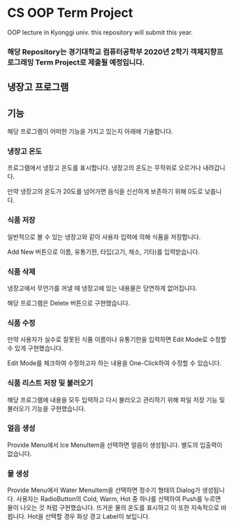 # CS OOP Term Project
 OOP lecture in Kyonggi univ. this repository will submit this year.
### 해당 Repository는 경기대학교 컴퓨터공학부 2020년 2학기 객체지향프로그래밍 Term Project로 제출될 예정입니다.

## 냉장고 프로그램

## 기능
해당 프로그램이 어떠한 기능을 가지고 있는지 아래에 기술합니다.


### 냉장고 온도
프로그램에서 냉장고 온도를 표시합니다. 냉장고의 온도는 무작위로 오르거나 내려갑니다.

만약 냉장고의 온도가 20도를 넘어가면 음식을 신선하게 보존하기 위해 0도로 낮춥니다.


### 식품 저장
일반적으로 볼 수 있는 냉장고와 같이 사용자 입력에 의해 식품을 저장합니다.

Add New 버튼으로 이름, 유통기한, 타입(고기, 채소, 기타)를 입력받습니다.



### 식품 삭제
냉장고에서 무언가를 꺼낼 때 냉장고에 있는 내용물은 당연하게 없어집니다.

해당 프로그램은 Delete 버튼으로 구현했습니다.


### 식품 수정
만약 사용자가 실수로 잘못된 식품 이름이나 유통기한을 입력하면 Edit Mode로 수정할 수 있게 구현했습니다.

Edit Mode를 체크하여 수정하고자 하는 내용을 One-Click하여 수정할 수 있습니다.


### 식품 리스트 저장 및 불러오기
해당 프로그램에 내용을 모두 입력하고 다시 불러오고 관리하기 위해 파일 저장 기능 및 불러오기 기능을 구현했습니다.

### 얼음 생성
Provide Menu에서 Ice MenuItem을 선택하면 얼음이 생성됩니다. 별도의 입출력이 없습니다.

### 물 생성
Provide Menu에서 Water MenuItem을 선택하면 정수기 형태의 Dialog가 생성됩니다.
사용자는 RadioButton의 Cold, Warm, Hot 중 하나를 선택하여 Push를 누르면 물이 나오는 것 처럼 구현했습니다.
뜨거운 물의 온도를 표시하고 이 또한 지속적으로 바뀝니다.
Hot을 선택할 경우 화상 경고 Label이 보입니다.

